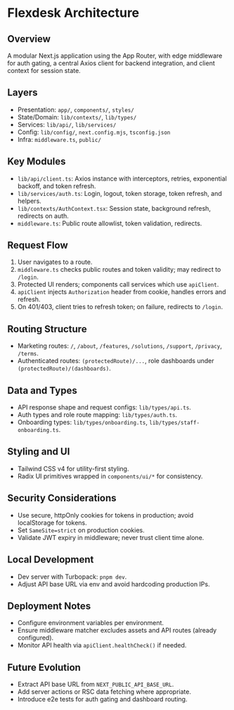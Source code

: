# Flexdesk Architecture

## Overview
A modular Next.js application using the App Router, with edge middleware for auth gating, a central Axios client for backend integration, and client context for session state.

## Layers
- Presentation: `app/`, `components/`, `styles/`
- State/Domain: `lib/contexts/`, `lib/types/`
- Services: `lib/api/`, `lib/services/`
- Config: `lib/config/`, `next.config.mjs`, `tsconfig.json`
- Infra: `middleware.ts`, `public/`

## Key Modules
- `lib/api/client.ts`: Axios instance with interceptors, retries, exponential backoff, and token refresh.
- `lib/services/auth.ts`: Login, logout, token storage, token refresh, and helpers.
- `lib/contexts/AuthContext.tsx`: Session state, background refresh, redirects on auth.
- `middleware.ts`: Public route allowlist, token validation, redirects.

## Request Flow
1. User navigates to a route.
2. `middleware.ts` checks public routes and token validity; may redirect to `/login`.
3. Protected UI renders; components call services which use `apiClient`.
4. `apiClient` injects `Authorization` header from cookie, handles errors and refresh.
5. On 401/403, client tries to refresh token; on failure, redirects to `/login`.

## Routing Structure
- Marketing routes: `/`, `/about`, `/features`, `/solutions`, `/support`, `/privacy`, `/terms`.
- Authenticated routes: `(protectedRoute)/...`, role dashboards under `(protectedRoute)/(dashboards)`.

## Data and Types
- API response shape and request configs: `lib/types/api.ts`.
- Auth types and role route mapping: `lib/types/auth.ts`.
- Onboarding types: `lib/types/onboarding.ts`, `lib/types/staff-onboarding.ts`.

## Styling and UI
- Tailwind CSS v4 for utility-first styling.
- Radix UI primitives wrapped in `components/ui/*` for consistency.

## Security Considerations
- Use secure, httpOnly cookies for tokens in production; avoid localStorage for tokens.
- Set `SameSite=strict` on production cookies.
- Validate JWT expiry in middleware; never trust client time alone.

## Local Development
- Dev server with Turbopack: `pnpm dev`.
- Adjust API base URL via env and avoid hardcoding production IPs.

## Deployment Notes
- Configure environment variables per environment.
- Ensure middleware matcher excludes assets and API routes (already configured).
- Monitor API health via `apiClient.healthCheck()` if needed.

## Future Evolution
- Extract API base URL from `NEXT_PUBLIC_API_BASE_URL`.
- Add server actions or RSC data fetching where appropriate.
- Introduce e2e tests for auth gating and dashboard routing.
